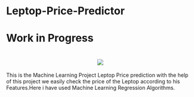# Leptop-Price-Predictor
# Work in Progress
<h1 align="center">
 <img src="https://i.ytimg.com/vi/A1eU51jPpXQ/maxresdefault.jpg" />
</h1>
This is the Machine Learning Project Leptop Price prediction  with the help of this project we easily check the price of the Leptop according to his Features.Here i have used Machine Learning Regression Algorithms.
